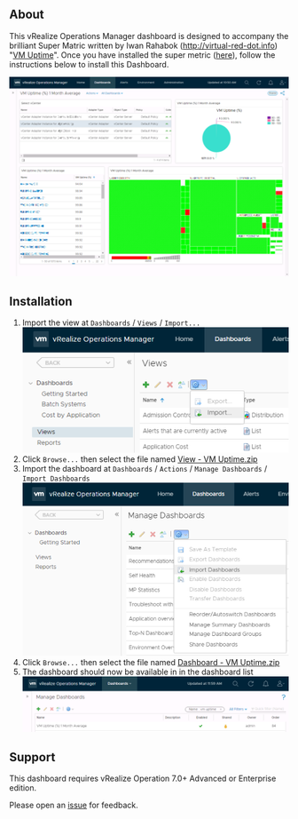 <h2>About</h2>

<p>This vRealize Operations Manager dashboard is designed to accompany the brilliant Super Matric written by Iwan Rahabok (<a href="http://virtual-red-dot.info">http://virtual-red-dot.info</a>) "<a href="https://code.vmware.com/samples/5681/vm-uptime-">VM Uptime</a>". Once you have installed the super metric (<a href="https://code.vmware.com/samples/5681/vm-uptime-">here</a>), follow the instructions below to install this Dashboard.</p>
<a href="https://github.com/GaryFlynn/vrops-dashboards-vm-uptime/raw/master/Sample_Dashboard.png" target="_blank"><img alt="Sample Dashboard" src="https://github.com/GaryFlynn/vrops-dashboards-vm-uptime/raw/master/Sample_Dashboard.png" /></a>

<h2>Installation</h2>

<ol>
	<li>Import the view at <code>Dashboards</code> / <code>Views</code> / <code>Import...</code><br />
	<a href="https://github.com/GaryFlynn/vrops-dashboards-vm-uptime/raw/master/Import_View.png" target="_blank"><img alt="Import View" src="https://github.com/GaryFlynn/vrops-dashboards-vm-uptime/raw/master/Import_View.png" /></a></li>
	<li>Click <code>Browse...</code> then select the file named <a href="https://github.com/GaryFlynn/vrops-dashboards-vm-uptime/raw/master/Views%20-%20VM%20Uptime.zip" target="_blank">View - VM Uptime.zip</a></li>
	<li>Import the dashboard at <code>Dashboards</code> / <code>Actions</code> / <code>Manage Dashboards</code> / <code>Import Dashboards</code><br />
	<a href="https://github.com/GaryFlynn/vrops-dashboards-vm-uptime/raw/master/Import_Dashboard.png" target="_blank"><img alt="Import Dashboard" src="https://github.com/GaryFlynn/vrops-dashboards-vm-uptime/raw/master/Import_Dashboard.png" /></a></li>
	<li>Click <code>Browse...</code> then select the file named <a href="https://github.com/GaryFlynn/vrops-dashboards-vm-uptime/raw/master/Dashboard%20-%20VM%20Uptime.zip" target="_blank">Dashboard - VM Uptime.zip</a></li>
	<li>The dashboard should now be available in in the dashboard list<br />
	<a href="https://github.com/GaryFlynn/vrops-dashboards-vm-uptime/raw/master/Manage_Dashboards.png" target="_blank"><img alt="Manage Dashboards" src="https://github.com/GaryFlynn/vrops-dashboards-vm-uptime/raw/master/Manage_Dashboards.png" /></a></li>
</ol>

<h2>Support</h2>

<p>This dashboard requires vRealize Operation 7.0+ Advanced or Enterprise edition.</p>

<p>Please open an <a href="https://github.com/GaryFlynn/vrops-dashboards-vm-uptime/issues" target="_blank">issue</a> for feedback.</p>